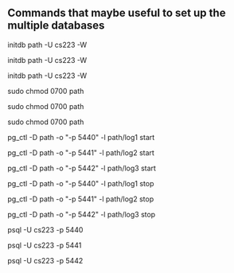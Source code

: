 ## Commands that maybe useful to set up the multiple databases

initdb path -U cs223 -W

initdb path -U cs223 -W

initdb path -U cs223 -W

sudo chmod 0700 path

sudo chmod 0700 path

sudo chmod 0700 path

pg_ctl -D path -o "-p 5440" -l path/log1 start

pg_ctl -D path -o "-p 5441" -l path/log2 start

pg_ctl -D path -o "-p 5442" -l path/log3 start

pg_ctl -D path -o "-p 5440" -l path/log1 stop

pg_ctl -D path -o "-p 5441" -l path/log2 stop

pg_ctl -D path -o "-p 5442" -l path/log3 stop

psql -U cs223 -p 5440

psql -U cs223 -p 5441

psql -U cs223 -p 5442
